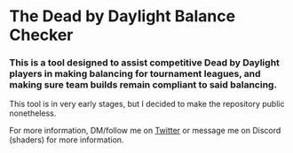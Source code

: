 # The Dead by Daylight Balance Checker
### This is a tool designed to assist competitive Dead by Daylight players in making balancing for tournament leagues, and making sure team builds remain compliant to said balancing.

This tool is in very early stages, but I decided to make the repository public nonetheless.

For more information, DM/follow me on [Twitter](https://twitter.com/SHADERSOP) or message me on Discord (shaders) for more information.